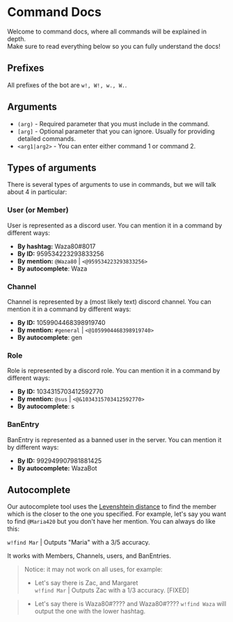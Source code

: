 # Command Docs

Welcome to command docs, where all commands will be explained in depth.  
Make sure to read everything below so you can fully understand the docs!

## Prefixes

All prefixes of the bot are `w!, W!, w., W.`.

## Arguments

* `(arg)` - Required parameter that you must include in the command.
* `[arg]` - Optional parameter that you can ignore. Usually for providing detailed commands.
* `<arg1|arg2>` - You can enter either command 1 or command 2.
 
## Types of arguments

There is several types of arguments to use in commands, but we will talk about 4 in particular:

### User (or Member)

User is represented as a discord user. You can mention it in a command by different ways:
* **By hashtag:** Waza80#8017
* **By ID:** 959534223293833256
* **By mention:** `@Waza80` | `<@959534223293833256>`
* **By autocomplete**: Waza

### Channel

Channel is represented by a (most likely text) discord channel. You can mention it in a command by different ways:
* **By ID:** 1059904468398919740
* **By mention:** `#general` | `<@1059904468398919740>`
* **By autocomplete**: gen

### Role

Role is represented by a discord role. You can mention it in a command by different ways:
* **By ID:** 1034315703412592770
* **By mention:** `@sus` | `<@&1034315703412592770>`
* **By autocomplete**: s

### BanEntry

BanEntry is represented as a banned user in the server. You can mention it by different ways:
* **By ID:** 992949907981881425
* **By autocomplete:** WazaBot

## Autocomplete

Our autocomplete tool uses the [Levenshtein distance](https://en.wikipedia.org/wiki/Levenshtein_distance) to find the member which is the closer to the one you specified.
For example, let's say you want to find `@Maria420` but you don't have her mention. You can always do like this:

`w!find Mar` | Outputs "Maria" with a 3/5 accuracy.

It works with Members, Channels, users, and BanEntries.

> Notice: it may not work on all uses, for example:
> * Let's say there is Zac, and Margaret  
> ``w!find Mar`` | Outputs Zac with a 1/3 accuracy. [FIXED]

> * Let's say there is Waza80#???? and Waza80#????
>   ``w!find Waza`` will output the one with the lower hashtag.